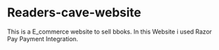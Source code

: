 # Readers-cave-website
This is a E_commerce website to sell bboks. In this Website i used Razor Pay Payment Integration.
